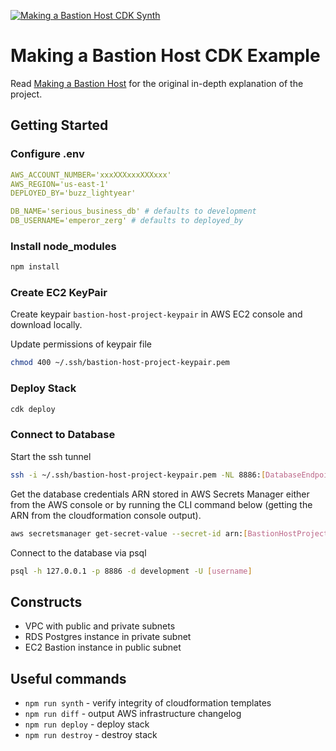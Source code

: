 [![Making a Bastion Host CDK Synth][making-a-bastion-host-workflow-shield]][making-a-bastion-host-workflow-url]

# Making a Bastion Host CDK Example

Read [Making a Bastion Host](https://jt.houk.space/articles/making-a-bastion-host/) for the original in-depth explanation of the project.

## Getting Started

### Configure .env

```yml
AWS_ACCOUNT_NUMBER='xxxXXXxxxXXXxxx'
AWS_REGION='us-east-1'
DEPLOYED_BY='buzz_lightyear'

DB_NAME='serious_business_db' # defaults to development
DB_USERNAME='emperor_zerg' # defaults to deployed_by
```

### Install node_modules

```sh
npm install
```

### Create EC2 KeyPair

Create keypair `bastion-host-project-keypair` in AWS EC2 console and download locally.

Update permissions of keypair file

```sh
chmod 400 ~/.ssh/bastion-host-project-keypair.pem
```

### Deploy Stack

```sh
cdk deploy
```

### Connect to Database

Start the ssh tunnel

```sh
ssh -i ~/.ssh/bastion-host-project-keypair.pem -NL 8886:[DatabaseEndpoint]:5432 ec2-user@[BastionHostPublicDNS] -v
```

Get the database credentials ARN stored in AWS Secrets Manager either from the AWS console
or by running the CLI command below (getting the ARN from the cloudformation console output).

```sh
aws secretsmanager get-secret-value --secret-id arn:[BastionHostProjectDevelopmentDatabaseCredentialsARN]
```

Connect to the database via psql

```sh
psql -h 127.0.0.1 -p 8886 -d development -U [username]
```

## Constructs

* VPC with public and private subnets
* RDS Postgres instance in private subnet
* EC2 Bastion instance in public subnet

## Useful commands

* `npm run synth` - verify integrity of cloudformation templates
* `npm run diff` - output AWS infrastructure changelog
* `npm run deploy` - deploy stack
* `npm run destroy` - destroy stack

[making-a-bastion-host-workflow-shield]: https://github.com/HoukasaurusRex/article-code-examples/actions/workflows/synth-making-a-bastion-host.yml/badge.svg
[making-a-bastion-host-workflow-url]: https://github.com/HoukasaurusRex/article-code-examples/actions/workflows/synth-making-a-bastion-host.yml